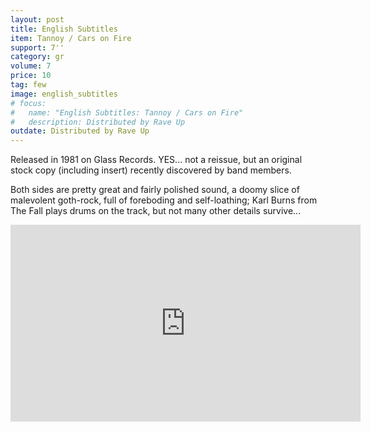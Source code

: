 ```yaml
---
layout: post
title: English Subtitles
item: Tannoy / Cars on Fire
support: 7''
category: gr
volume: 7
price: 10
tag: few
image: english_subtitles
# focus:
#   name: "English Subtitles: Tannoy / Cars on Fire"
#   description: Distributed by Rave Up
outdate: Distributed by Rave Up
---
```


Released in 1981 on Glass Records. YES... not a reissue, but an original stock copy (including insert) recently discovered by band members.

Both sides are pretty great and fairly polished sound, a doomy slice of malevolent goth-rock, full of foreboding and self-loathing; Karl Burns from The Fall plays drums on the track, but not many other details survive...

<iframe width="560" height="315" src="https://www.youtube.com/embed/r0gOcS2ug9g" title="YouTube video player" frameborder="0" allow="accelerometer; autoplay; clipboard-write; encrypted-media; gyroscope; picture-in-picture" allowfullscreen></iframe>
